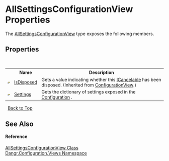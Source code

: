 # AllSettingsConfigurationView Properties
 

The <a href="T_Dangr_Configuration_Views_AllSettingsConfigurationView">AllSettingsConfigurationView</a> type exposes the following members.


## Properties
&nbsp;<table><tr><th></th><th>Name</th><th>Description</th></tr><tr><td>![Public property](media/pubproperty.gif "Public property")</td><td><a href="P_Dangr_Configuration_ConfigurationView_IsDisposed">IsDisposed</a></td><td>
Gets a value indicating whether this <a href="T_Dangr_Util_ICancelable">ICancelable</a> has been disposed.
 (Inherited from <a href="T_Dangr_Configuration_ConfigurationView">ConfigurationView</a>.)</td></tr><tr><td>![Public property](media/pubproperty.gif "Public property")</td><td><a href="P_Dangr_Configuration_Views_AllSettingsConfigurationView_Settings">Settings</a></td><td>
Gets the dictionary of settings exposed in the <a href="T_Dangr_Configuration_Configuration">Configuration</a> .</td></tr></table>&nbsp;
<a href="#allsettingsconfigurationview-properties">Back to Top</a>

## See Also


#### Reference
<a href="T_Dangr_Configuration_Views_AllSettingsConfigurationView">AllSettingsConfigurationView Class</a><br /><a href="N_Dangr_Configuration_Views">Dangr.Configuration.Views Namespace</a><br />